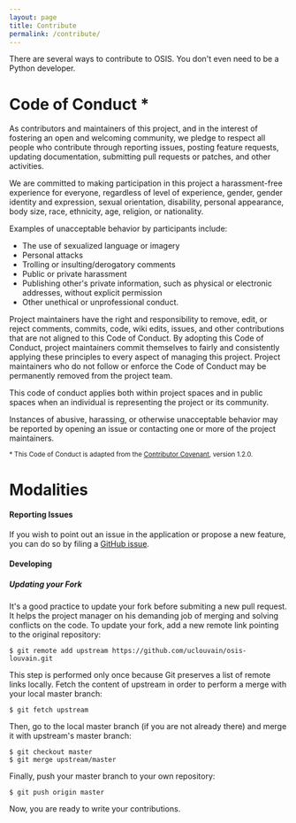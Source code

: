 ```yaml
---
layout: page
title: Contribute
permalink: /contribute/
---
```


There are several ways to contribute to OSIS. You don't even need to be a Python developer.

# Code of Conduct *

As contributors and maintainers of this project, and in the interest of fostering an open and welcoming community, we pledge to respect all people who contribute through reporting issues, posting feature requests, updating documentation, submitting pull requests or patches, and other activities.

We are committed to making participation in this project a harassment-free experience for everyone, regardless of level of experience, gender, gender identity and expression, sexual orientation, disability, personal appearance, body size, race, ethnicity, age, religion, or nationality.

Examples of unacceptable behavior by participants include:

- The use of sexualized language or imagery
- Personal attacks
- Trolling or insulting/derogatory comments
- Public or private harassment
- Publishing other's private information, such as physical or electronic addresses, without explicit permission
- Other unethical or unprofessional conduct.

Project maintainers have the right and responsibility to remove, edit, or reject comments, commits, code, wiki edits, issues, and other contributions that are not aligned to this Code of Conduct. By adopting this Code of Conduct, project maintainers commit themselves to fairly and consistently applying these principles to every aspect of managing this project. Project maintainers who do not follow or enforce the Code of Conduct may be permanently removed from the project team.

This code of conduct applies both within project spaces and in public spaces when an individual is representing the project or its community.

Instances of abusive, harassing, or otherwise unacceptable behavior may be reported by opening an issue or contacting one or more of the project maintainers.

<sup>* This Code of Conduct is adapted from the [Contributor Covenant](http://contributor-covenant.org/version/1/2/0/), version 1.2.0.</sup>

# Modalities

#### Reporting Issues

If you wish to point out an issue in the application or propose a new feature, you can do so by filing a [GitHub issue](https://github.com/uclouvain/osis-louvain/issues).

#### Developing

##### Updating your Fork

It's a good practice to update your fork before submiting a new pull request. It helps the project manager on his demanding job of merging and solving conflicts on the code. To update your fork, add a new remote link pointing to the original repository:

    $ git remote add upstream https://github.com/uclouvain/osis-louvain.git

This step is performed only once because Git preserves a list of remote links locally. Fetch the content of upstream in order to perform a merge with your local master branch:

    $ git fetch upstream

Then, go to the local master branch (if you are not already there) and merge it with upstream's master branch:

    $ git checkout master
    $ git merge upstream/master

Finally, push your master branch to your own repository:

    $ git push origin master

Now, you are ready to write your contributions.
